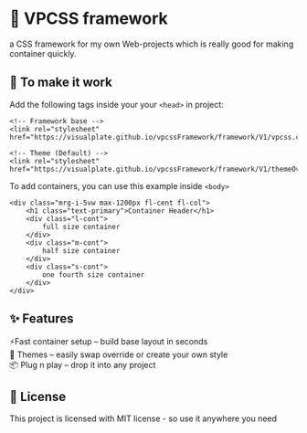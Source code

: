 # 🎨 VPCSS framework
a CSS framework for my own Web-projects which is really good for making container quickly. 

## 🚀 To make it work
Add the following tags inside your your ``` <head> ``` in project:
```
<!-- Framework base -->
<link rel="stylesheet" href="https://visualplate.github.io/vpcssFramework/framework/V1/vpcss.css">

<!-- Theme (Default) -->
<link rel="stylesheet" href="https://visualplate.github.io/vpcssFramework/framework/V1/themeOverride/default.css">
```
To add containers, you can use this example inside ``` <body> ```
```
<div class="mrg-i-5vw max-1200px fl-cent fl-col">
    <h1 class="text-primary">Container Header</h1>
    <div class="l-cont">
        full size container
    </div>
    <div class="m-cont">
        half size container
    </div>
    <div class="s-cont">
        one fourth size container
    </div>
</div>
```
## ✨ Features
  ⚡Fast container setup – build base layout in seconds  
  🎨 Themes – easily swap override or create your own style  
  📦 Plug n play – drop it into any project  

## 📜 License
  This project is licensed with MIT license - so use it anywhere you need
